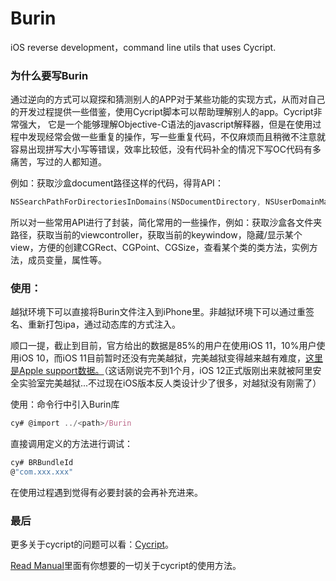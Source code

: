 # Burin

iOS reverse development，command line utils that uses Cycript.

### 为什么要写Burin

通过逆向的方式可以窥探和猜测别人的APP对于某些功能的实现方式，从而对自己的开发过程提供一些借鉴，使用Cycript脚本可以帮助理解别人的app。Cycript非常强大， 它是一个能够理解Objective-C语法的javascript解释器，但是在使用过程中发现经常会做一些重复的操作，写一些重复代码，不仅麻烦而且稍微不注意就容易出现拼写大小写等错误，效率比较低，没有代码补全的情况下写OC代码有多痛苦，写过的人都知道。

例如：获取沙盒document路径这样的代码，得背API：

```objective-c
NSSearchPathForDirectoriesInDomains(NSDocumentDirectory, NSUserDomainMask, YES)[0];
```

所以对一些常用API进行了封装，简化常用的一些操作，例如：获取沙盒各文件夹路径，获取当前的viewcontroller，获取当前的keywindow，隐藏/显示某个view，方便的创建CGRect、CGPoint、CGSize，查看某个类的类方法，实例方法，成员变量，属性等。

### 使用：

越狱环境下可以直接将Burin文件注入到iPhone里。非越狱环境下可以通过重签名、重新打包ipa，通过动态库的方式注入。

顺口一提，截止到目前，官方给出的数据是85%的用户在使用iOS 11，10%用户使用iOS 10，而iOS 11目前暂时还没有完美越狱，完美越狱变得越来越有难度，[这里是Apple support数据。](https://developer.apple.com/support/app-store/)（这话刚说完不到1个月，iOS 12正式版刚出来就被阿里安全实验室完美越狱...不过现在iOS版本反人类设计少了很多，对越狱没有刚需了）



使用：命令行中引入Burin库

```js
cy# @import ../<path>/Burin
```

直接调用定义的方法进行调试：

```js
cy# BRBundleId
@"com.xxx.xxx"
```

在使用过程遇到觉得有必要封装的会再补充进来。

### 最后


更多关于cycript的问题可以看：[Cycript](http://www.cycript.org)。

 [Read Manual](http://www.cycript.org/manual/)里面有你想要的一切关于cycript的使用方法。
